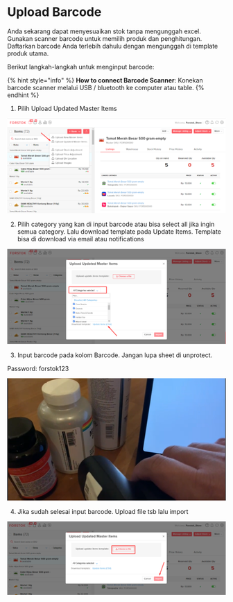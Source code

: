 # Upload Barcode

Anda sekarang dapat menyesuaikan stok tanpa mengunggah excel. Gunakan scanner barcode untuk memilih produk dan penghitungan. Daftarkan barcode Anda terlebih dahulu dengan mengunggah di template produk utama.

Berikut langkah-langkah untuk menginput barcode:

{% hint style="info" %}
**How to connect Barcode Scanner**:  Konekan barcode scanner melalui USB / bluetooth ke computer atau table. 
{% endhint %}

1. Pilih Upload Updated Master Items

![](../../.gitbook/assets/image%20%28352%29.png)

2. Pilih category yang kan di input barcode atau bisa select all jika ingin semua category. Lalu download template pada Update Items. Template bisa di download via email atau notifications

![](../../.gitbook/assets/image%20%28357%29.png)

3. Input barcode pada kolom Barcode. Jangan lupa sheet di unprotect. 

Password: forstok123

![](../../.gitbook/assets/image%20%28339%29.png)

4. Jika sudah selesai input barcode. Upload file tsb lalu import

![](../../.gitbook/assets/image%20%28356%29.png)

